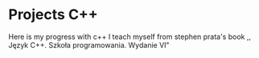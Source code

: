 # Projects C++

Here is my progress with c++
I teach myself from stephen prata's book ,, Język C++. Szkoła programowania. Wydanie VI"
